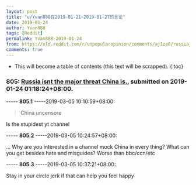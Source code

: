 ```yaml
---
layout: post
title: "u/Yvan888在2019-01-21~2019-01-27的言论"
date: 2019-01-24
author: Yvan888
tags: [Reddit]
permalink: Yvan888-2019-01-24
from: https://old.reddit.com/r/unpopularopinion/comments/aj1ze0/russia_isnt_the_major_threat_china_is/
comments: true
---
```


* This will become a table of contents (this text will be scrapped).
{:toc}

### 805: [Russia isnt the major threat China is.](https://old.reddit.com/r/unpopularopinion/comments/aj1ze0/russia_isnt_the_major_threat_china_is/), submitted on 2019-01-24 01:18:24+08:00.

----- __805.1__ -----2019-03-05 10:10:59+08:00:

>	China uncensore

Is the stupidest yt channel 

----- __805.2__ -----2019-03-05 10:24:57+08:00:

... Why are you interested in a channel mock China in every thing? What can you get besides hate and misguides? Worse than bbc/ccn/etc 

----- __805.3__ -----2019-03-05 10:37:21+08:00:

Stay in your circle jerk if that can help you feel happy 

